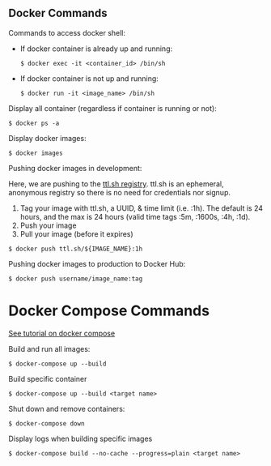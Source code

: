 ## Docker Commands
Commands to access docker shell:
  - If docker container is already up and running:
    ```
    $ docker exec -it <container_id> /bin/sh
    ```
  - If docker container is not up and running:
    ```
    $ docker run -it <image_name> /bin/sh
    ```

Display all container (regardless if container is running or not):
```
$ docker ps -a
```

Display docker images:
```
$ docker images
```

Pushing docker images in development:

Here, we are pushing to the [ttl.sh registry](https://ttl.sh). ttl.sh is an ephemeral, anonymous registry so there is no need for credentials nor signup. 
1. Tag your image with ttl.sh, a UUID, & time limit (i.e. :1h). The default is 24 hours, and the max is 24 hours (valid time tags :5m, :1600s, :4h, :1d).
2. Push your image
3. Pull your image (before it expires)
```
$ docker push ttl.sh/${IMAGE_NAME}:1h
```

Pushing docker images to production to Docker Hub:
```
$ docker push username/image_name:tag
```

# Docker Compose Commands
[See tutorial on docker compose](https://youtu.be/QeQ2MH5f_BE)

Build and run all images:
```
$ docker-compose up --build
```

Build specific container 
```
$ docker-compose up --build <target name>
```

Shut down and remove containers:
```
$ docker-compose down
```

Display logs when building specific images
```
$ docker-compose build --no-cache --progress=plain <target name>
```
